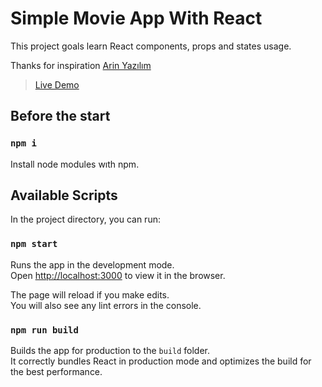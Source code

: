 
# Simple Movie App With React

This project goals learn React components, props and states usage. 

Thanks for inspiration [Arin Yazılım](https://www.youtube.com/c/ArinYazilim/featured)

> [Live Demo](http://afatihyavasi.me/MovieAppWithReact/)<br>

## Before the start 

### `npm i`

Install node modules wıth npm.

## Available Scripts
In the project directory, you can run:

### `npm start`

Runs the app in the development mode.\
Open [http://localhost:3000](http://localhost:3000) to view it in the browser.

The page will reload if you make edits.\
You will also see any lint errors in the console.

### `npm run build`

Builds the app for production to the `build` folder.\
It correctly bundles React in production mode and optimizes the build for the best performance.



